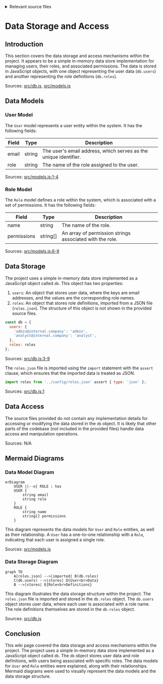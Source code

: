 <details>
<summary>Relevant source files</summary>

The following files were used as context for generating this wiki page:

- [src/db.js](https://github.com/aanickode/access-control-service/blob/main/src/db.js)
- [src/models.js](https://github.com/aanickode/access-control-service/blob/main/src/models.js)
</details>

# Data Storage and Access

## Introduction

This section covers the data storage and access mechanisms within the project. It appears to be a simple in-memory data store implementation for managing users, their roles, and associated permissions. The data is stored in JavaScript objects, with one object representing the user data (`db.users`) and another representing the role definitions (`db.roles`).

Sources: [src/db.js](), [src/models.js]()

## Data Models

### User Model

The `User` model represents a user entity within the system. It has the following fields:

| Field | Type    | Description |
|-------|---------|-------------|
| email | string  | The user's email address, which serves as the unique identifier. |
| role  | string  | The name of the role assigned to the user. |

Sources: [src/models.js:1-4]()

### Role Model

The `Role` model defines a role within the system, which is associated with a set of permissions. It has the following fields:

| Field       | Type     | Description |
|-------------|----------|-------------|
| name        | string   | The name of the role. |
| permissions | string[] | An array of permission strings associated with the role. |

Sources: [src/models.js:6-9]()

## Data Storage

The project uses a simple in-memory data store implemented as a JavaScript object called `db`. This object has two properties:

1. `users`: An object that stores user data, where the keys are email addresses, and the values are the corresponding role names.
2. `roles`: An object that stores role definitions, imported from a JSON file (`roles.json`). The structure of this object is not shown in the provided source files.

```javascript
const db = {
  users: {
    'admin@internal.company': 'admin',
    'analyst@internal.company': 'analyst',
  },
  roles: roles
};
```

Sources: [src/db.js:3-9]()

The `roles.json` file is imported using the `import` statement with the `assert` clause, which ensures that the imported data is treated as JSON.

```javascript
import roles from '../config/roles.json' assert { type: 'json' };
```

Sources: [src/db.js:1]()

## Data Access

The source files provided do not contain any implementation details for accessing or modifying the data stored in the `db` object. It is likely that other parts of the codebase (not included in the provided files) handle data access and manipulation operations.

Sources: N/A

## Mermaid Diagrams

### Data Model Diagram

```mermaid
erDiagram
    USER ||--o{ ROLE : has
    USER {
        string email
        string role
    }
    ROLE {
        string name
        string[] permissions
    }
```

This diagram represents the data models for `User` and `Role` entities, as well as their relationship. A `User` has a one-to-one relationship with a `Role`, indicating that each user is assigned a single role.

Sources: [src/models.js]()

### Data Storage Diagram

```mermaid
graph TD
    A[roles.json] -->|imported| B(db.roles)
    C(db.users) -->|stores| D{User<br>Data}
    B -->|stores| E{Role<br>Definitions}
```

This diagram illustrates the data storage structure within the project. The `roles.json` file is imported and stored in the `db.roles` object. The `db.users` object stores user data, where each user is associated with a role name. The role definitions themselves are stored in the `db.roles` object.

Sources: [src/db.js]()

## Conclusion

This wiki page covered the data storage and access mechanisms within the project. The project uses a simple in-memory data store implemented as a JavaScript object called `db`. The `db` object stores user data and role definitions, with users being associated with specific roles. The data models for `User` and `Role` entities were explained, along with their relationships. Mermaid diagrams were used to visually represent the data models and the data storage structure.